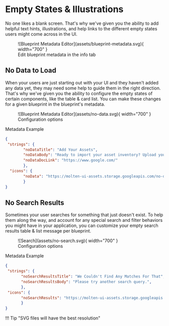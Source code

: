 # Empty States & Illustrations

No one likes a blank screen. That's why we've given you the ability to add helpful text hints, illustrations, and help links to the different empty states users might come across in the UI.

<figure markdown>
![Blueprint Metadata Editor](assets/blueprint-metadata.svg){ width="700" }
  <figcaption>Edit blueprint metadata in the info tab</figcaption>
</figure>

## No Data to Load

When your users are just starting out with your UI and they haven't added any data yet, they may need some help to guide them in the right direction. That's why we've given you the ability to configure the empty states of certain components, like the table & card list. You can make these changes for a given blueprint in the blueprint's metadata.

<figure markdown>
![Blueprint Metadata Editor](assets/no-data.svg){ width="700" }
  <figcaption>Configuration options</figcaption>
</figure>

Metadata Example

```json
{
 "strings": {
        "noDataTitle": "Add Your Assets",
        "noDataBody": "Ready to import your asset inventory? Upload your assets in bulk or individually.",
        "noDataDocLink": "https://www.google.com/"
        },
  "icons": {
        "noData": "https://molten-ui-assets.storage.googleapis.com/no-data.svg"
        }
}
```

  
## No Search Results

Sometimes your user searches for something that just doesn't exist. To help them along the way, and account for any special search and filter behaviors you might have in your application, you can customize your empty search results table & list message per blueprint. 

<figure markdown>
![Search](assets/no-search.svg){ width="700" }
  <figcaption>Configuration options</figcaption>
</figure>

Metadata Example 

  ```json
  {
   "strings": {
         "noSearchResultsTitle": "We Couldn't Find Any Matches For That",
         "noSearchResultsBody": "Please try another search query.",
         },
   "icons": {
         "noSearchResults": "https://molten-ui-assets.storage.googleapis.com/no-search-results.svg"
         }
  }
  ```


!!! Tip "SVG files will have the best resolution"
